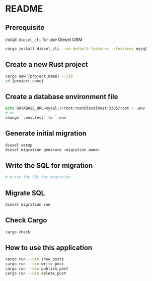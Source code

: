 # README
## Prerequisite

install `diesel_cli` for use Diesel ORM

```bash
cargo install diesel_cli --no-default-features --features mysql
```

## Create a new Rust project

```bash
cargo new {project_name} --lib
cd {project_name}
```

## Create a database environment file

```bash
echo DATABASE_URL=mysql://root:root@localhost:3306/root > .env
# or
change `.env.test` to `.env`
```

## Generate initial migration

```bash
diesel setup
diesel migration generate <migration_name>
```

## Write the SQL for migration

```bash
# write the SQL for migration
```

## Migrate SQL

```bash
diesel migration run
```

## Check Cargo

```bash
cargo check
```
## How to use this application

```bash
cargo run --bin show_posts
cargo run --bin write_post
cargo run --bin publish_post
cargo run --bin delete_post
```